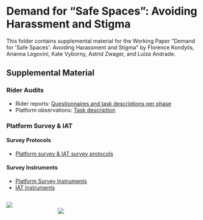 # Demand for “Safe Spaces”: Avoiding Harassment and Stigma
This folder contains supplemental material for the Working Paper "Demand for 'Safe Spaces': Avoiding Harassment and Stigma" by Florence Kondylis, Arianna Legovini, Kate Vyborny, Astrid Zwager, and Luiza Andrade.

## Supplemental Material

### Rider Audits

- Rider reports: [Questionnaires and task descriptions per phase](https://github.com/worldbank/rio-safe-space/tree/master/Online%20Appendices/Supplemental%20Material/Rider%20audits)
- Platform observations: [Task description](https://github.com/worldbank/rio-safe-space/tree/master/Online%20Appendices/Supplemental%20Material/Rider%20audits/Platform%20observations)

### Platform Survey & IAT

#### Survey Protocols
- [Platform survey & IAT survey protocols](https://github.com/worldbank/rio-safe-space/tree/master/Online%20Appendices/Supplemental%20Material/Platform%20survey%20%26%20IAT/Survey%20protocols)

#### Survey Instruments
- [Platform Survey Instruments](https://github.com/worldbank/rio-safe-space/tree/master/Online%20Appendices/Supplemental%20Material/Platform%20survey%20%26%20IAT/Survey%20instruments/Platform%20suvey%20questionnaire)
- [IAT Instruments](https://github.com/worldbank/rio-safe-space/blob/master/Online%20Appendices/Supplemental%20Material/Platform%20survey%20%26%20IAT/Survey%20instruments/IAT%20Instrument.md)

## 
<div class = "row">
  <div class = "column" style = "width:30%">
    <img src="https://github.com/worldbank/rio-safe-space/blob/master/img/wb.png" align = "left">
  </div>
  <div class = "column" style = "width:30%">
    <img src="https://github.com/worldbank/rio-safe-space/blob/master/img/i2i.png" align = "right">
  </div>
</div>

